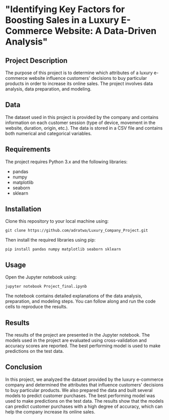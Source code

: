 # "Identifying Key Factors for Boosting Sales in a Luxury E-Commerce Website: A Data-Driven Analysis"


## Project Description

The purpose of this project is to determine which attributes of a luxury e-commerce website influence customers' decisions to buy particular products in order to increase its online sales. The project involves data analysis, data preparation, and modeling.

## Data

The dataset used in this project is provided by the company and contains information on each customer session (type of device, movement in the website, duration, origin, etc.). The data is stored in a CSV file and contains both numerical and categorical variables.

## Requirements

The project requires Python 3.x and the following libraries:

- pandas
- numpy
- matplotlib
- seaborn
- sklearn

## Installation

Clone this repository to your local machine using:

```
git clone https://github.com/adratwa/Luxury_Company_Project.git
```

Then install the required libraries using pip:

```
pip install pandas numpy matplotlib seaborn sklearn
```

## Usage

Open the Jupyter notebook using:

```
jupyter notebook Project_final.ipynb
```

The notebook contains detailed explanations of the data analysis, preparation, and modeling steps. You can follow along and run the code cells to reproduce the results.

## Results

The results of the project are presented in the Jupyter notebook. The models used in the project are evaluated using cross-validation and accuracy scores are reported. The best performing model is used to make predictions on the test data.

## Conclusion

In this project, we analyzed the dataset provided by the luxury e-commerce company and determined the attributes that influence customers' decisions to buy particular products. We also prepared the data and built several models to predict customer purchases. The best performing model was used to make predictions on the test data. The results show that the models can predict customer purchases with a high degree of accuracy, which can help the company increase its online sales.
